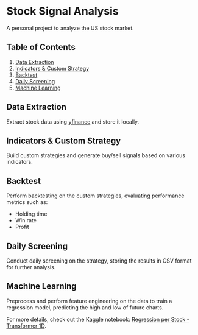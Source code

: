 # Stock Signal Analysis

A personal project to analyze the US stock market.

## Table of Contents
1. [Data Extraction](#data-extraction)
2. [Indicators & Custom Strategy](#indicators--custom-strategy)
3. [Backtest](#backtest)
4. [Daily Screening](#daily-screening)
5. [Machine Learning](#machine-learning)

## Data Extraction
Extract stock data using [yfinance](https://pypi.org/project/yfinance/) and store it locally.

## Indicators & Custom Strategy
Build custom strategies and generate buy/sell signals based on various indicators.

## Backtest
Perform backtesting on the custom strategies, evaluating performance metrics such as:
- Holding time
- Win rate
- Profit

## Daily Screening
Conduct daily screening on the strategy, storing the results in CSV format for further analysis.

## Machine Learning
Preprocess and perform feature engineering on the data to train a regression model, predicting the high and low of future charts. 

For more details, check out the Kaggle notebook: [Regression per Stock - Transformer 1D](https://www.kaggle.com/code/marso1234/regression-per-stock-transformer-1d).
